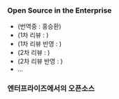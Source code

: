 ﻿### Open Source in the Enterprise

* (번역중 : 홍승환)
* (1차 리뷰 : )
* (1차 리뷰 반영 : )
* (2차 리뷰 : )
* (2차 리뷰 반영 : )
* ...

### 엔터프라이즈에서의 오픈소스



